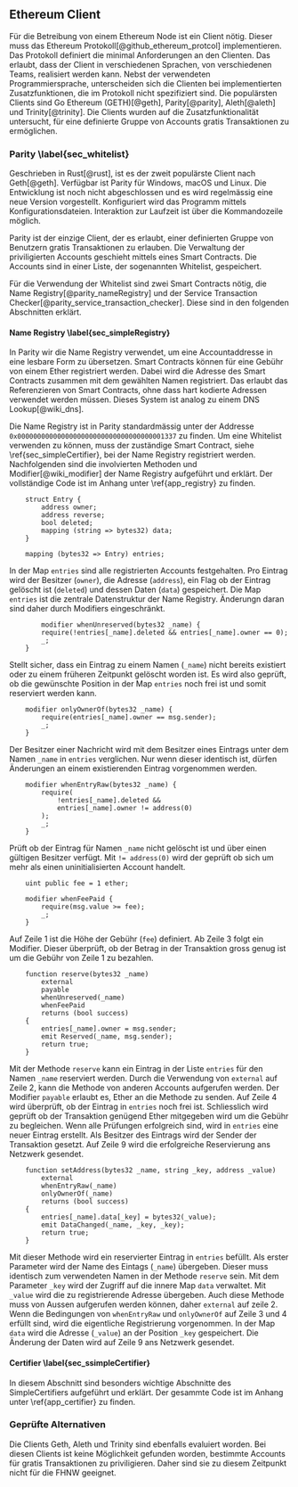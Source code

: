 ## Ethereum Client

Für die Betreibung von einem Ethereum Node ist ein Client nötig. Dieser muss das Ethereum Protokoll[@github_ethereum_protcol] implementieren. Das Protokoll definiert die minimal Anforderungen an den Clienten. Das erlaubt, dass der Client in verschiedenen Sprachen, von verschiedenen Teams, realisiert werden kann. 
Nebst der verwendeten Programmiersprache, unterscheiden sich die Clienten bei implementierten Zusatzfunktionen, die im Protokoll nicht spezifiziert sind. 
Die populärsten Clients sind Go Ethereum (GETH)[@geth], Parity[@parity], Aleth[@aleth] und Trinity[@trinity]. Die Clients wurden auf die Zusatzfunktionalität untersucht, für eine definierte Gruppe von Accounts gratis Transaktionen zu ermöglichen. 

### Parity \label{sec_whitelist}

Geschrieben in Rust[@rust], ist es der zweit populärste Client nach Geth[@geth]. Verfügbar ist Parity für Windows, macOS und Linux. Die Entwicklung ist noch nicht abgeschlossen und es wird regelmässig eine neue Version vorgestellt. 
Konfiguriert wird das Programm mittels Konfigurationsdateien. Interaktion zur Laufzeit ist über die Kommandozeile möglich. 

Parity ist der einzige Client, der es erlaubt, einer definierten Gruppe von Benutzern gratis Transaktionen zu erlauben. 
Die Verwaltung der priviligierten Accounts geschieht mittels eines Smart Contracts. Die Accounts sind in einer Liste, der sogenannten Whitelist, gespeichert.   

Für die Verwendung der Whitelist sind zwei Smart Contracts nötig, die Name Registry[@parity_nameRegistry] und der Service Transaction Checker[@parity_service_transaction_checker]. Diese sind in den folgenden Abschnitten erklärt.

#### Name Registry \label{sec_simpleRegistry}

In Parity wir die Name Registry verwendet, um eine Accountaddresse in eine lesbare Form zu übersetzen. 
Smart Contracts können für eine Gebühr von einem Ether registriert werden. Dabei wird die Adresse des Smart Contracts zusammen mit dem gewählten Namen registriert. Das erlaubt das Referenzieren von Smart Contracts, ohne dass hart kodierte Adressen verwendet werden müssen. 
Dieses System ist analog zu einem DNS Lookup[@wiki_dns].

Die Name Registry ist in Parity standardmässig unter der Addresse ```0x0000000000000000000000000000000000001337``` zu finden. Um eine Whitelist verwenden zu können, muss der zuständige Smart Contract, siehe \ref{sec_simpleCertifier}, bei der Name Registry registriert werden. 
Nachfolgenden sind die involvierten Methoden und Modifier[@wiki_modifier] der Name Registry aufgeführt und erklärt. Der vollständige Code ist im Anhang unter \ref{app_registry} zu finden. 

```{ .sol .numberLines}
	struct Entry {
		address owner;
		address reverse;
		bool deleted;
		mapping (string => bytes32) data;
	}

    mapping (bytes32 => Entry) entries;
```
In der Map ```entries``` sind alle registrierten Accounts festgehalten. Pro Eintrag wird der Besitzer (```owner```), die Adresse (```address```), ein Flag ob der Eintrag gelöscht ist (```deleted```) und dessen Daten (```data```) gespeichert. 
Die Map ```entries``` ist die zentrale Datenstruktur der Name Registry. Änderungn daran sind daher durch Modifiers eingeschränkt.

```{ .sol .numberLines}
		modifier whenUnreserved(bytes32 _name) {
		require(!entries[_name].deleted && entries[_name].owner == 0);
		_;
	}
```
Stellt sicher, dass ein Eintrag zu einem Namen (```_name```) nicht bereits existiert oder zu einem früheren Zeitpunkt gelöscht worden ist. Es wird also geprüft, ob die gewünschte Position in der Map ```entries``` noch frei ist und somit reserviert werden kann.


```{ .sol .numberLines}
	modifier onlyOwnerOf(bytes32 _name) {
		require(entries[_name].owner == msg.sender);
		_;
	}
```
Der Besitzer einer Nachricht wird mit dem Besitzer eines Eintrags unter dem Namen ```_name``` in ```entries``` verglichen. Nur wenn dieser identisch ist, dürfen Änderungen an einem existierenden Eintrag vorgenommen werden. 


```{ .sol .numberLines}
	modifier whenEntryRaw(bytes32 _name) {
		require(
			!entries[_name].deleted &&
			entries[_name].owner != address(0)
		);
		_;
	}
```
Prüft ob der Eintrag für Namen ```_name``` nicht gelöscht ist und über einen gültigen Besitzer verfügt. Mit ```!= address(0)``` wird der geprüft ob sich um mehr als einen uninitialisierten Account handelt. 


```{ .sol .numberLines}
    uint public fee = 1 ether;

	modifier whenFeePaid {
		require(msg.value >= fee);
		_;
	}
```
Auf Zeile 1 ist die Höhe der Gebühr (```fee```) definiert. Ab Zeile 3 folgt ein Modifier. Dieser überprüft, ob der Betrag in der Transaktion gross genug ist um die Gebühr von Zeile 1 zu bezahlen. 


```{ .sol .numberLines}
	function reserve(bytes32 _name)
		external
		payable
		whenUnreserved(_name)
		whenFeePaid
		returns (bool success)
	{
		entries[_name].owner = msg.sender;
		emit Reserved(_name, msg.sender);
		return true;
	}
```
Mit der Methode ```reserve``` kann ein Eintrag in der Liste ```entries``` für den Namen ```_name``` reserviert werden. Durch die Verwendung von ```external``` auf Zeile 2, kann die Methode von anderen Accounts aufgerufen werden. 
Der Modifier ```payable``` erlaubt es, Ether an die Methode zu senden. Auf Zeile 4 wird überprüft, ob der Eintrag in ```entries``` noch frei ist. Schliesslich wird geprüft ob der Transaktion genügend Ether mitgegeben wird um die Gebühr zu begleichen. 
Wenn alle Prüfungen erfolgreich sind, wird in ```entries``` eine neuer Eintrag erstellt. Als Besitzer des Eintrags wird der Sender der Transaktion gesetzt. 
Auf Zeile 9 wird die erfolgreiche Reservierung ans Netzwerk gesendet.

```{ .sol .numberLines}
    function setAddress(bytes32 _name, string _key, address _value)
		external
		whenEntryRaw(_name)
		onlyOwnerOf(_name)
		returns (bool success)
	{
		entries[_name].data[_key] = bytes32(_value);
		emit DataChanged(_name, _key, _key);
		return true;
	}
```
Mit dieser Methode wird ein reservierter Eintrag in ```entries``` befüllt. Als erster Parameter wird der Name des Eintags (```_name```) übergeben. Dieser muss identisch zum verwendeten Namen in der Methode ```reserve``` sein. Mit dem Parameter ```_key``` wird der Zugriff auf die innere Map ```data``` verwaltet. Mit ```_value``` wird die zu registrierende Adresse übergeben. 
Auch diese Methode muss von Aussen aufgerufen werden können, daher ```external``` auf zeile 2. Wenn die Bedingungen von ```whenEntryRaw``` und ```onlyOwnerOf``` auf Zeile 3 und 4 erfüllt sind, wird die eigentliche Registrierung vorgenommen. 
In der Map ```data``` wird die Adresse (```_value```) an der Position ```_key``` gespeichert. 
Die Änderung der Daten wird auf Zeile 9 ans Netzwerk gesendet.



#### Certifier \label{sec_ssimpleCertifier}

In diesem Abschnitt sind besonders wichtige Abschnitte des SimpleCertifiers aufgeführt und erklärt. Der gesammte Code ist im Anhang unter \ref{app_certifier} zu finden. 

### Geprüfte Alternativen

Die Clients Geth, Aleth und Trinity sind ebenfalls evaluiert worden. Bei diesen Clients ist keine Möglichkeit gefunden worden, bestimmte Accounts für gratis Transaktionen zu priviligieren. Daher sind sie zu diesem Zeitpunkt nicht für die FHNW geeignet.
